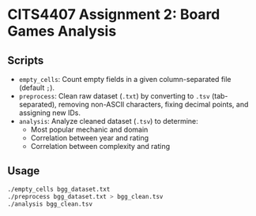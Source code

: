 # CITS4407 Assignment 2: Board Games Analysis

## Scripts

- `empty_cells`: Count empty fields in a given column-separated file (default `;`).
- `preprocess`: Clean raw dataset (`.txt`) by converting to `.tsv` (tab-separated), removing non-ASCII characters, fixing decimal points, and assigning new IDs.
- `analysis`: Analyze cleaned dataset (`.tsv`) to determine:
  - Most popular mechanic and domain
  - Correlation between year and rating
  - Correlation between complexity and rating

## Usage

```bash
./empty_cells bgg_dataset.txt
./preprocess bgg_dataset.txt > bgg_clean.tsv
./analysis bgg_clean.tsv
